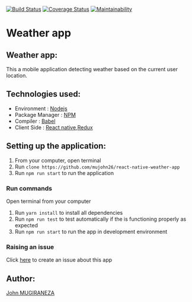 
[![Build Status](https://travis-ci.com/mujohn26/react-native-weather-app.svg?branch=feature%2Ftests)](https://travis-ci.com/mujohn26/react-native-weather-app)  [![Coverage Status](https://coveralls.io/repos/github/mujohn26/react-native-weather-app/badge.svg?branch=feature/tests)](https://coveralls.io/github/mujohn26/react-native-weather-app?branch=feature/tests)  [![Maintainability](https://api.codeclimate.com/v1/badges/848df48e3d762e62c5b9/maintainability)](https://codeclimate.com/github/mujohn26/react-native-weather-app/maintainability)

# Weather app


## Weather app:
This a mobile application detecting weather based on the current user location.

## Technologies used:
- Environment : [Nodejs](https://nodejs.org/)
- Package Manager : [NPM](https://www.npmjs.com)
- Compiler : [Babel](https://babeljs.io/)
- Client Side : [React native](https://reactnative.dev/),[Redux](https://redux.js.org)

## Setting up the application:
1. From your computer, open terminal 
2. Run `clone https://github.com/mujohn26/react-native-weather-app` 
3. Run `npm run start` to run the application

### Run commands
Open terminal from your computer
1. Run `yarn install` to install all dependencies
2. Run `npm run test` to test automatically if the is functioning properly as expected
3. Run `npm run start` to run the app in development environment

### Raising an issue
Click [here](https://github.com/mujohn26/react-native-weather-app/issues/new) to create an issue about this app

## Author:
[John MUGIRANEZA](https://github.com/mujohn26)

